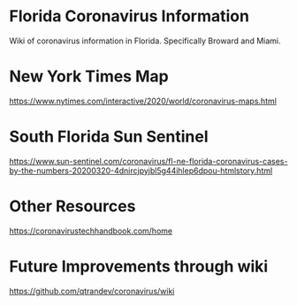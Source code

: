 # Florida Coronavirus Information
Wiki of coronavirus information in Florida. Specifically Broward and Miami.

# New York Times Map
https://www.nytimes.com/interactive/2020/world/coronavirus-maps.html

# South Florida Sun Sentinel
https://www.sun-sentinel.com/coronavirus/fl-ne-florida-coronavirus-cases-by-the-numbers-20200320-4dnircjpyjbl5g44ihlep6dpou-htmlstory.html

# Other Resources
https://coronavirustechhandbook.com/home

# Future Improvements through wiki
https://github.com/qtrandev/coronavirus/wiki
